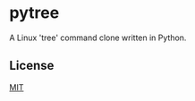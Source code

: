 # pytree
A Linux 'tree' command clone written in Python.


## License
[MIT](https://choosealicense.com/licenses/mit/)
